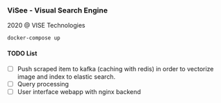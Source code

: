 ### ViSee - Visual Search Engine

2020 @ VISE Technologies

``docker-compose up``

#### TODO List

- [ ] Push scraped item to kafka (caching with redis) in order to vectorize image and index to elastic search.
- [ ] Query processing
- [ ] User interface webapp with nginx backend